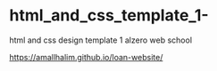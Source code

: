 # html_and_css_template_1-
html and css design template 1 alzero web school


 https://amallhalim.github.io/loan-website/
